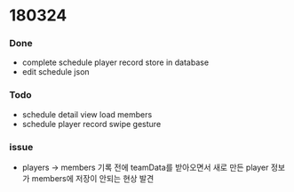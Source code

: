 # 180324

### Done
- complete schedule player record store in database
- edit schedule json

### Todo
- schedule detail view load members
- schedule player record swipe gesture

### issue
- players -> members 기록 전에 teamData를 받아오면서 새로 만든 player 정보가 members에 저장이 안되는 현상 발견
